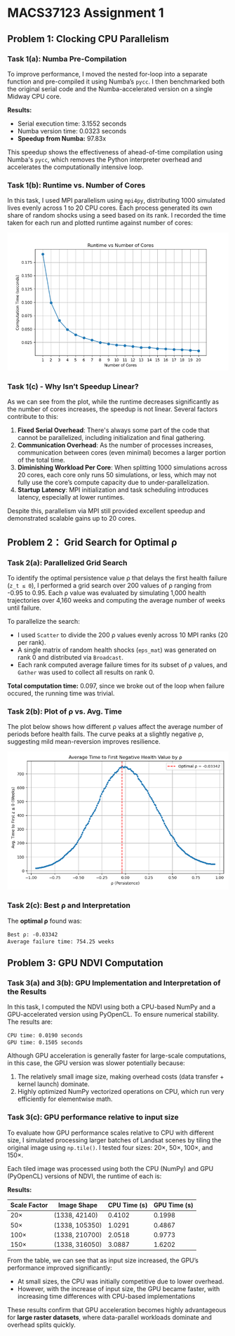 # MACS37123 Assignment 1

## Problem 1: Clocking CPU Parallelism
### Task 1(a): Numba Pre-Compilation
To improve performance, I moved the nested for-loop into a separate function and pre-compiled it using Numba’s `pycc`. I then benchmarked both the original serial code and the Numba-accelerated version on a single Midway CPU core.

**Results:**

- Serial execution time: 3.1552 seconds  
- Numba version time: 0.0323 seconds  
- **Speedup from Numba:** 97.83x

This speedup shows the effectiveness of ahead-of-time compilation using Numba's `pycc`, which removes the Python interpreter overhead and accelerates the computationally intensive loop.

### Task 1(b): Runtime vs. Number of Cores
In this task, I used MPI parallelism using `mpi4py`, distributing 1000 simulated lives evenly across 1 to 20 CPU cores. Each process generated its own share of random shocks using a seed based on its rank. I recorded the time taken for each run and plotted runtime against number of cores:

![Task 1(b) Plot](task1b_plot.png)

### Task 1(c) - Why Isn’t Speedup Linear?

As we can see from the plot, while the runtime decreases significantly as the number of cores increases, the speedup is not linear. Several factors contribute to this:

1. **Fixed Serial Overhead**: There's always some part of the code that cannot be parallelized, including initialization and final gathering.
2. **Communication Overhead**: As the number of processes increases, communication between cores (even minimal) becomes a larger portion of the total time.
3. **Diminishing Workload Per Core**: When splitting 1000 simulations across 20 cores, each core only runs 50 simulations, or less, which may not fully use the core’s compute capacity due to under-parallelization.
4. **Startup Latency**: MPI initialization and task scheduling introduces latency, especially at lower runtimes.

Despite this, parallelism via MPI still provided excellent speedup and demonstrated scalable gains up to 20 cores.

## Problem 2： Grid Search for Optimal ρ

### Task 2(a): Parallelized Grid Search

To identify the optimal persistence value ρ that delays the first health failure (`z_t ≤ 0`), I performed a grid search over 200 values of ρ ranging from -0.95 to 0.95. Each ρ value was evaluated by simulating 1,000 health trajectories over 4,160 weeks and computing the average number of weeks until failure.

To parallelize the search:
- I used `Scatter` to divide the 200 ρ values evenly across 10 MPI ranks (20 per rank).
- A single matrix of random health shocks (`eps_mat`) was generated on rank 0 and distributed via `Broadcast`.
- Each rank computed average failure times for its subset of ρ values, and `Gather` was used to collect all results on rank 0.

**Total computation time:** 0.097, since we broke out of the loop when failure occured, the running time was trivial. 

### Task 2(b): Plot of ρ vs. Avg. Time

The plot below shows how different ρ values affect the average number of periods before health fails. The curve peaks at a slightly negative ρ, suggesting mild mean-reversion improves resilience.

![Task 2(b) Plot](task2b_plot.png)


### Task 2(c): Best ρ and Interpretation

The **optimal ρ** found was:

```text
Best ρ: -0.03342
Average failure time: 754.25 weeks
```

## Problem 3: GPU NDVI Computation

### Task 3(a) and 3(b): GPU Implementation and Interpretation of the Results
In this task, I computed the NDVI using both a CPU-based NumPy and a GPU-accelerated version using PyOpenCL. To ensure numerical stability. The results are:

```text
CPU time: 0.0190 seconds  
GPU time: 0.1505 seconds  
```

Although GPU acceleration is generally faster for large-scale computations, in this case, the GPU version was slower potentially because:
1. The relatively small image size, making overhead costs (data transfer + kernel launch) dominate.
2. Highly optimized NumPy vectorized operations on CPU, which run very efficiently for elementwise math.

### Task 3(c): GPU performance relative to input size

To evaluate how GPU performance scales relative to CPU with different size, I simulated processing larger batches of Landsat scenes by tiling the original image using `np.tile()`. I tested four sizes: 20×, 50×, 100×, and 150×.

Each tiled image was processed using both the CPU (NumPy) and GPU (PyOpenCL) versions of NDVI, the runtime of each is:

**Results:**

| Scale Factor | Image Shape         | CPU Time (s) | GPU Time (s) |
|--------------|----------------------|--------------|--------------|
| 20×          | (1338, 42140)        | 0.4102       | 0.1998       |
| 50×          | (1338, 105350)       | 1.0291       | 0.4867       |
| 100×         | (1338, 210700)       | 2.0518       | 0.9773       |
| 150×         | (1338, 316050)       | 3.0887       | 1.6202       |


From the table, we can see that as input size increased, the GPU’s performance improved significantly:
- At small sizes, the CPU was initially competitive due to lower overhead.
- However, with the increase of input size, the GPU became faster, with increasing time differences with CPU-based implementations

These results confirm that GPU acceleration becomes highly advantageous for **large raster datasets**, where data-parallel workloads dominate and overhead splits quickly.

